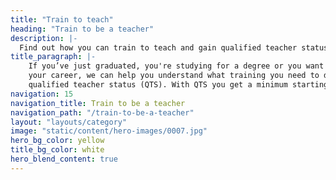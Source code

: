 ```yaml
---
title: "Train to teach"
heading: "Train to be a teacher"
description: |-
  Find out how you can train to teach and gain qualified teacher status (QTS). Explore university and school-led training, and how to get QTS with a PGCE.
title_paragraph: |-
    If you’ve just graduated, you're studying for a degree or you want to change
    your career, we can help you understand what training you need to do to get
    qualified teacher status (QTS). With QTS you get a minimum starting salary of £30,000 and 2 years of extra training and guidance to help your development. 
navigation: 15
navigation_title: Train to be a teacher
navigation_path: "/train-to-be-a-teacher"
layout: "layouts/category"
image: "static/content/hero-images/0007.jpg"
hero_bg_color: yellow
title_bg_color: white
hero_blend_content: true
---
```



